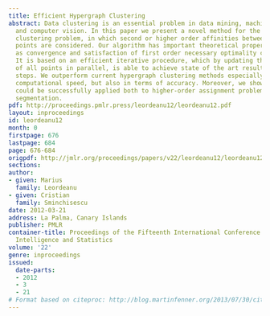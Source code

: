 ```yaml
---
title: Efficient Hypergraph Clustering
abstract: Data clustering is an essential problem in data mining, machine learning
  and computer vision. In this paper we present a novel method for the hypergraph
  clustering problem, in which second or higher order affinities between sets of data
  points are considered. Our algorithm has important theoretical properties, such
  as convergence and satisfaction of first order necessary optimality conditions.
  It is based on an efficient iterative procedure, which by updating the cluster membership
  of all points in parallel, is able to achieve state of the art results in very few
  steps. We outperform current hypergraph clustering methods especially in terms of
  computational speed, but also in terms of accuracy. Moreover, we show that our method
  could be successfully applied both to higher-order assignment problems and to image
  segmentation.
pdf: http://proceedings.pmlr.press/leordeanu12/leordeanu12.pdf
layout: inproceedings
id: leordeanu12
month: 0
firstpage: 676
lastpage: 684
page: 676-684
origpdf: http://jmlr.org/proceedings/papers/v22/leordeanu12/leordeanu12.pdf
sections: 
author:
- given: Marius
  family: Leordeanu
- given: Cristian
  family: Sminchisescu
date: 2012-03-21
address: La Palma, Canary Islands
publisher: PMLR
container-title: Proceedings of the Fifteenth International Conference on Artificial
  Intelligence and Statistics
volume: '22'
genre: inproceedings
issued:
  date-parts:
  - 2012
  - 3
  - 21
# Format based on citeproc: http://blog.martinfenner.org/2013/07/30/citeproc-yaml-for-bibliographies/
---
```

